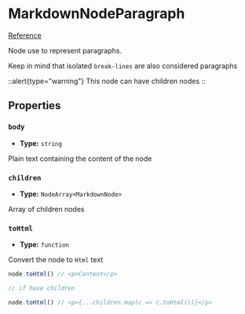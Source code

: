 # MarkdownNodeParagraph

[Reference](https://github.com/sidekick-coder/language-kit/blob/main/packages/markdown/src/MarkdownNodeParagraph.ts)

Node use to represent paragraphs.

Keep in mind that isolated `break-lines` are also considered paragraphs

::alert{type="warning"}
This node can have children nodes
::

## Properties


### `body`
- **Type:** `string`

Plain text containing the content of the node

### `children`
- **Type:** `NodeArray<MarkdownNode>`

Array of children nodes

### `toHtml`
- **Type:** `function`

Convert the node to `Html` text

```ts
node.toHtml() // <p>Content</p>

// if have children

node.toHtml() // <p>{...children.map(c => c.toHtml())}</p>
```